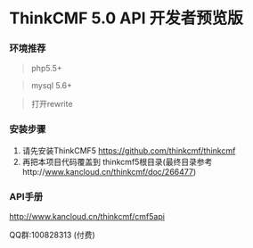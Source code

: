 ThinkCMF 5.0 API 开发者预览版
===============
### 环境推荐
> php5.5+

> mysql 5.6+

> 打开rewrite

### 安装步骤

1. 请先安装ThinkCMF5 https://github.com/thinkcmf/thinkcmf
2. 再把本项目代码覆盖到 thinkcmf5根目录(最终目录参考http://www.kancloud.cn/thinkcmf/doc/266477)

### API手册
http://www.kancloud.cn/thinkcmf/cmf5api

QQ群:100828313 (付费)




